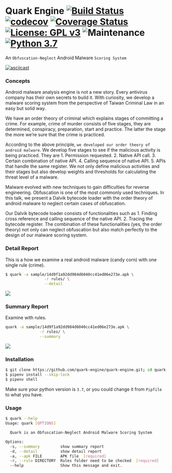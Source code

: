 # Quark Engine [![Build Status](https://travis-ci.org/quark-engine/quark-engine.svg?branch=master)](https://travis-ci.org/quark-engine/quark-engine.svg?branch=master) [![codecov](https://codecov.io/gh/quark-engine/quark-engine/branch/master/graph/badge.svg)](https://codecov.io/gh/quark-engine/quark-engine) [![Coverage Status](https://coveralls.io/repos/github/quark-engine/quark-engine/badge.svg?branch=master)](https://coveralls.io/github/quark-engine/quark-engine?branch=master) [![License: GPL v3](https://img.shields.io/badge/License-GPLv3-blue.svg)](https://github.com/18z/quark-rules/blob/master/LICENSE) ![Maintenance](https://img.shields.io/maintenance/yes/2020.svg?style=flat-square) [![Python 3.7](https://img.shields.io/badge/python-3.7-blue.svg)](https://www.python.org/downloads/release/python-360/)
An ```Obfuscation-Neglect``` Android Malware ```Scoring System```

[![asciicast](https://asciinema.org/a/292752.svg)](https://asciinema.org/a/292752)

### Concepts

Android malware analysis engine is not a new story. Every antivirus company has their own secrets to build it. With curiosity, we develop a malware scoring system from the perspective of Taiwan Criminal Law in an easy but solid way. 

We have an order theory of criminal which explains stages of committing a crime. For example, crime of murder consists of five stages, they are determined, conspiracy, preparation, start and practice. The latter the stage the more we’re sure that the crime is practiced. 

According to the above principle, ```we developed our order theory of android malware```. We develop five stages to see if the malicious activity is being practiced. They are 1. Permission requested. 2. Native API call. 3. Certain combination of native API. 4. Calling sequence of native API. 5. APIs that handle the same register. We not only define malicious activities and their stages but also develop weights and thresholds for calculating the threat level of a malware. 

Malware evolved with new techniques to gain difficulties for reverse engineering. Obfuscation is one of the most commonly used techniques. In this talk, we present a Dalvik bytecode loader with the order theory of android malware to neglect certain cases of obfuscation. 

Our Dalvik bytecode loader consists of functionalities such as 1. Finding cross reference and calling sequence of the native API. 2. Tracing the bytecode register. The combination of these functionalities (yes, the order theory) not only can neglect obfuscation but also match perfectly to the design of our malware scoring system.

### Detail Report
This is a how we examine a real android malware (candy corn) with one single rule (crime).

```bash
$ quark -a sample/14d9f1a92dd984d6040cc41ed06e273e.apk \
                 -r rules/ \
                 --detail
```

<img src="https://i.imgur.com/kh1jpsQ.png"/>

### Summary Report
Examine with rules.

```bash
quark -a sample/14d9f1a92dd984d6040cc41ed06e273e.apk \
               -r rules/ \
               --summary
```
<img src="https://i.imgur.com/Ib01V6k.png"/>

### Installation

```bash
$ git clone https://github.com/quark-engine/quark-engine.git; cd quark-engine/quark
$ pipenv install --skip-lock
$ pipenv shell
```

Make sure your python version is `3.7`, or you could change it from `Pipfile` to what you have.

### Usage

```bash
$ quark --help
Usage: quark [OPTIONS]

  Quark is an Obfuscation-Neglect Android Malware Scoring System

Options:
  -s, --summary         show summary report
  -d, --detail          show detail report
  -a, --apk FILE        APK file  [required]
  -r, --rule DIRECTORY  Rules folder need to be checked  [required]
  --help                Show this message and exit.
```


